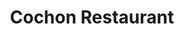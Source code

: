 ---
title: Cochon Restaurant
lng: -90.0672842
lat: 29.9422816
color: '#31225D'
type: Cajun
address: '930 Tchoupitoulas St, New Orleans, LA 70130'
rating: 5
tags:
  - cajun
  - country
  - seafood
---